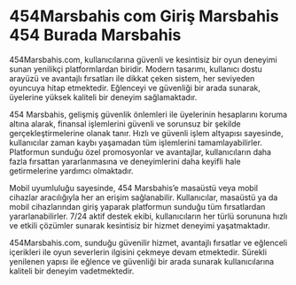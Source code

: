 # 454Marsbahis com Giriş Marsbahis 454 Burada Marsbahis

454Marsbahis.com, kullanıcılarına güvenli ve kesintisiz bir oyun deneyimi sunan yenilikçi platformlardan biridir. Modern tasarımı, kullanıcı dostu arayüzü ve avantajlı fırsatları ile dikkat çeken sistem, her seviyeden oyuncuya hitap etmektedir. Eğlenceyi ve güvenliği bir arada sunarak, üyelerine yüksek kaliteli bir deneyim sağlamaktadır.

454 Marsbahis, gelişmiş güvenlik önlemleri ile üyelerinin hesaplarını koruma altına alarak, finansal işlemlerini güvenli ve sorunsuz bir şekilde gerçekleştirmelerine olanak tanır. Hızlı ve güvenli işlem altyapısı sayesinde, kullanıcılar zaman kaybı yaşamadan tüm işlemlerini tamamlayabilirler. Platformun sunduğu özel promosyonlar ve avantajlar, kullanıcıların daha fazla fırsattan yararlanmasına ve deneyimlerini daha keyifli hale getirmelerine yardımcı olmaktadır.

Mobil uyumluluğu sayesinde, 454 Marsbahis’e masaüstü veya mobil cihazlar aracılığıyla her an erişim sağlanabilir. Kullanıcılar, masaüstü ya da mobil cihazlarından giriş yaparak platformun sunduğu tüm fırsatlardan yararlanabilirler. 7/24 aktif destek ekibi, kullanıcıların her türlü sorununa hızlı ve etkili çözümler sunarak kesintisiz bir hizmet deneyimi yaşatmaktadır.

454Marsbahis.com, sunduğu güvenilir hizmet, avantajlı fırsatlar ve eğlenceli içerikleri ile oyun severlerin ilgisini çekmeye devam etmektedir. Sürekli yenilenen yapısı ile eğlence ve güvenliği bir arada sunarak kullanıcılarına kaliteli bir deneyim vadetmektedir.
